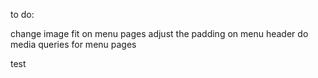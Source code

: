 to do:

change image fit on menu pages
adjust the padding on menu header 
do media queries for menu pages

test